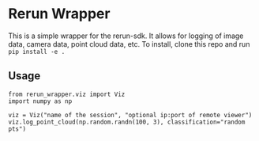 # Rerun Wrapper

This is a simple wrapper for the rerun-sdk. It allows for logging of image data, camera data, point cloud data, etc. To install, clone this repo and run `pip install -e .`

## Usage

```
from rerun_wrapper.viz import Viz
import numpy as np

viz = Viz("name of the session", "optional ip:port of remote viewer")
viz.log_point_cloud(np.random.randn(100, 3), classification="random pts")
```
